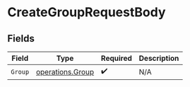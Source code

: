 # CreateGroupRequestBody


## Fields

| Field                                                | Type                                                 | Required                                             | Description                                          |
| ---------------------------------------------------- | ---------------------------------------------------- | ---------------------------------------------------- | ---------------------------------------------------- |
| `Group`                                              | [operations.Group](../../models/operations/group.md) | :heavy_check_mark:                                   | N/A                                                  |
